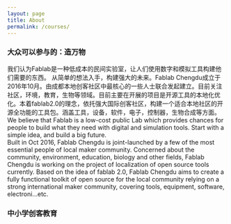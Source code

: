 ```yaml
---
layout: page
title: About
permalink: /courses/
---
```



### 大众可以参与的：造万物

我们认为Fablab是一种低成本的民间实验室，让人们使用数字和模拟工具构建他们需要的东西。 从简单的想法入手，构建强大的未来。Fablab Chengdu成立于2016年10月。由成都本地创客社区中最核心的一些人士联合发起建立。目前关注社区，环境，教育，生物等领域。目前主要在开展的项目是开源工具的本地化优化。本着fablab2.0的理念，依托强大国际创客社区，构建一个适合本地社区的开源全功能的工具包。涵盖工具，设备，软件，电子，控制器，生物合成等方面。  
We believe that Fablab is a low-cost public Lab which provides chances for people to build what they need with digital and simulation tools. Start with a simple idea, and build a big future.  
Built in Oct 2016, Fablab Chengdu is joint-launched by a few of the most essential people of local maker community. Concerned about the community, environment, education, biology and other fields, Fablab Chengdu is working on the project of localization of open source tools currently. Based on the idea of fablab 2.0, Fablab Chengdu aims to create a fully functional toolkit of open source for the local community relying on a strong international maker community, covering tools, equipment, software, electroni…etc.    


### 中小学创客教育
